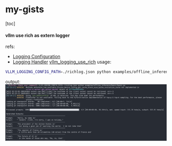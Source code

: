 # my-gists

[toc]  

#### vllm use rich as extern logger
refs: 
+ [Logging Configuration](https://docs.vllm.ai/en/latest/getting_started/examples/other/logging_configuration.html#vllm_logging_config_path)
+ [Logging Handler](https://rich.readthedocs.io/en/latest/logging.html)
[vllm_logging_use_rich](./vllm_logging_use_rich.json)
usage:
```bash
VLLM_LOGGING_CONFIG_PATH=./richlog.json python examples/offline_inference/basic/basic.py
```
output:
![alt text](image.png)